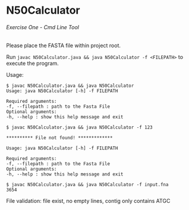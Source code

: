 # N50Calculator
###### Exercise One - Cmd Line Tool

Please place the FASTA file within project root.

Run `javac N50Calculator.java && java N50Calculator -f <FILEPATH>` to execute the program.

Usage:
```
$ javac N50Calculator.java && java N50Calculator
Usage: java N50Calculator [-h] -f FILEPATH

Required arguments:
-f, --filepath : path to the Fasta File
Optional arguments:
-h, --help : show this help message and exit
```
```
$ javac N50Calculator.java && java N50Calculator -f 123

********** File not found! *************

Usage: java N50Calculator [-h] -f FILEPATH

Required arguments:
-f, --filepath : path to the Fasta File
Optional arguments:
-h, --help : show this help message and exit
```
```
$ javac N50Calculator.java && java N50Calculator -f input.fna
3654
```

File validation: file exist, no empty lines, contig only contains ATGC
